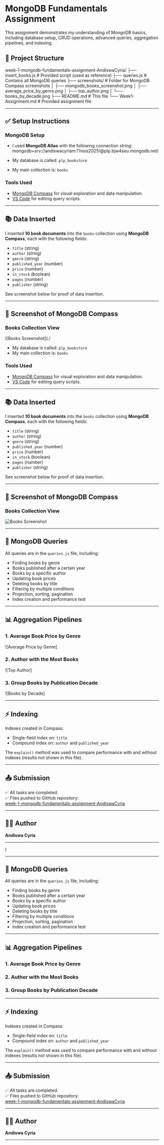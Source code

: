 # MongoDB Fundamentals Assignment

This assignment demonstrates my understanding of MongoDB basics, including database setup, CRUD operations, advanced queries, aggregation pipelines, and indexing.

## 📁 Project Structure

week-1-mongodb-fundamentals-assignment-AndiswaCyria/
├── insert_books.js # Provided script (used as reference)
├── queries.js # Contains all MongoDB queries
├── screenshots/ # Folder for MongoDB Compass screenshots
│ ├── mongodb_books_screenshot.png
│ ├── average_price_by_genre.png
│ ├── top_author.png
│ └── books_by_decade.png
├── README.md # This file
└── Week1-Assignment.md # Provided assignment file


---

## ✅ Setup Instructions

### MongoDB Setup

- I used **MongoDB Atlas** with the following connection string:
mongodb+srv://andiswacyriam:Thisis2025!@plp.bjw4seu.mongodb.net/


- My database is called: `plp_bookstore`
- My main collection is: `books`

### Tools Used

- [MongoDB Compass](https://www.mongodb.com/products/compass) for visual exploration and data manipulation.
- [VS Code](https://code.visualstudio.com/) for editing query scripts.

---

## 📚 Data Inserted

I inserted **10 book documents** into the `books` collection using **MongoDB Compass**, each with the following fields:

- `title` (string)
- `author` (string)
- `genre` (string)
- `published_year` (number)
- `price` (number)
- `in_stock` (boolean)
- `pages` (number)
- `publisher` (string)

See screenshot below for proof of data insertion.

---

## 📸 Screenshot of MongoDB Compass

### Books Collection View

![Books Screenshot](./
- My database is called: `plp_bookstore`
- My main collection is: `books`

### Tools Used

- [MongoDB Compass](https://www.mongodb.com/products/compass) for visual exploration and data manipulation.
- [VS Code](https://code.visualstudio.com/) for editing query scripts.

---

## 📚 Data Inserted

I inserted **10 book documents** into the `books` collection using **MongoDB Compass**, each with the following fields:

- `title` (string)
- `author` (string)
- `genre` (string)
- `published_year` (number)
- `price` (number)
- `in_stock` (boolean)
- `pages` (number)
- `publisher` (string)

See screenshot below for proof of data insertion.

---

## 📸 Screenshot of MongoDB Compass

### Books Collection View

![Books Screenshot](./screenshots/mongodb_books_screenshot.png)

---

## 📜 MongoDB Queries

All queries are in the `queries.js` file, including:

- Finding books by genre
- Books published after a certain year
- Books by a specific author
- Updating book prices
- Deleting books by title
- Filtering by multiple conditions
- Projection, sorting, pagination
- Index creation and performance test

---

## 📊 Aggregation Pipelines

### 1. Average Book Price by Genre

![Average Price by Genre]

### 2. Author with the Most Books

![Top Author]

### 3. Group Books by Publication Decade

![Books by Decade]

---

## ⚡ Indexing

Indexes created in Compass:

- Single-field index on: `title`
- Compound index on: `author` and `published_year`

The `explain()` method was used to compare performance with and without indexes (results not shown in this file).

---

## 📤 Submission

✅ All tasks are completed.  
✅ Files pushed to GitHub repository:  
[week-1-mongodb-fundamentals-assignment-AndiswaCyria](./Users/mac/github-classroom/PLP-MERN-Stack-Development/week-1-mongodb-fundamentals-assignment-AndiswaCyria/screenshots/mongodb_books_screenshots.png)

---

## 👩‍💻 Author

**Andiswa Cyria**

---

)

---

## 📜 MongoDB Queries

All queries are in the `queries.js` file, including:

- Finding books by genre
- Books published after a certain year
- Books by a specific author
- Updating book prices
- Deleting books by title
- Filtering by multiple conditions
- Projection, sorting, pagination
- Index creation and performance test

---

## 📊 Aggregation Pipelines

### 1. Average Book Price by Genre


### 2. Author with the Most Books


### 3. Group Books by Publication Decade


---

## ⚡ Indexing

Indexes created in Compass:

- Single-field index on: `title`
- Compound index on: `author` and `published_year`

The `explain()` method was used to compare performance with and without indexes (results not shown in this file).

---

## 📤 Submission

✅ All tasks are completed.  
✅ Files pushed to GitHub repository:  
[week-1-mongodb-fundamentals-assignment-AndiswaCyria](https://github.com/PLP-MERN-Stack-Development/week-1-mongodb-fundamentals-assignment-AndiswaCyria)

---

## 👩‍💻 Author

**Andiswa Cyria**

---

